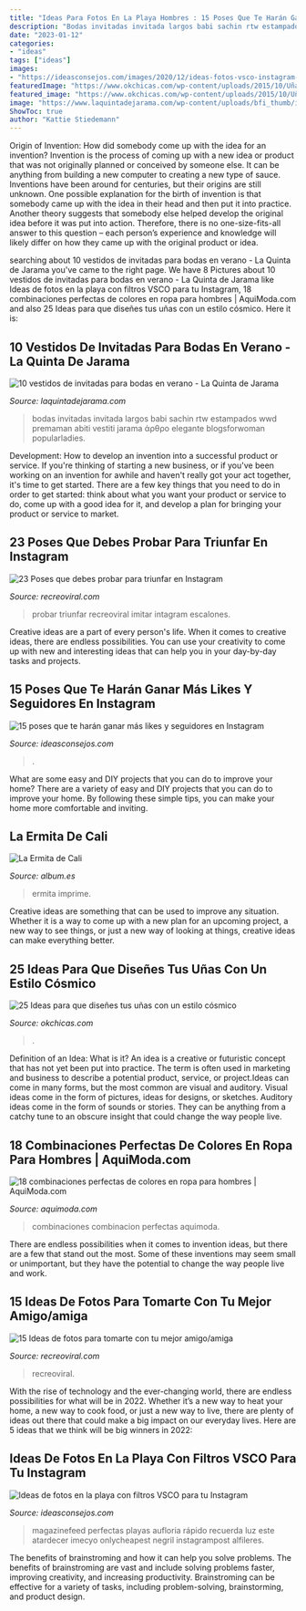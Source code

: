 ```yaml
---
title: "Ideas Para Fotos En La Playa Hombres : 15 Poses Que Te Harán Ganar Más Likes Y Seguidores En Instagram"
description: "Bodas invitadas invitada largos babi sachin rtw estampados wwd premaman abiti vestiti jarama άρθρο elegante blogsforwoman popularladies"
date: "2023-01-12"
categories:
- "ideas"
tags: ["ideas"]
images:
- "https://ideasconsejos.com/images/2020/12/ideas-fotos-vsco-instagram-18.jpg"
featuredImage: "https://www.okchicas.com/wp-content/uploads/2015/10/Uñas-cosmicas-2.jpg"
featured_image: "https://www.okchicas.com/wp-content/uploads/2015/10/Uñas-cosmicas-2.jpg"
image: "https://www.laquintadejarama.com/wp-content/uploads/bfi_thumb/invitadasverano01-nef0m2oqd9zzik93z5gclk2mffpp4s11bhq3olpshs.jpg"
ShowToc: true
author: "Kattie Stiedemann"
---
```



Origin of Invention: How did somebody come up with the idea for an invention?
Invention is the process of coming up with a new idea or product that was not originally planned or conceived by someone else. It can be anything from building a new computer to creating a new type of sauce. Inventions have been around for centuries, but their origins are still unknown. One possible explanation for the birth of invention is that somebody came up with the idea in their head and then put it into practice. Another theory suggests that somebody else helped develop the original idea before it was put into action. Therefore, there is no one-size-fits-all answer to this question – each person’s experience and knowledge will likely differ on how they came up with the original product or idea.

	

		
searching about 10 vestidos de invitadas para bodas en verano - La Quinta de Jarama you've came to the right page. We have 8 Pictures about 10 vestidos de invitadas para bodas en verano - La Quinta de Jarama like Ideas de fotos en la playa con filtros VSCO para tu Instagram, 18 combinaciones perfectas de colores en ropa para hombres | AquiModa.com and also 25 Ideas para que diseñes tus uñas con un estilo cósmico. Here it is:
		
    
## 10 Vestidos De Invitadas Para Bodas En Verano - La Quinta De Jarama

<img loading=lazy src="https://www.laquintadejarama.com/wp-content/uploads/bfi_thumb/invitadasverano01-nef0m2oqd9zzik93z5gclk2mffpp4s11bhq3olpshs.jpg" onerror="this.onerror=null;this.src='https://tse4.mm.bing.net/th?id=OIP.CG_cevh-szOSE161-XL0IgHaLG&amp;pid=15.1';" alt="10 vestidos de invitadas para bodas en verano - La Quinta de Jarama">

_Source: laquintadejarama.com_

>bodas invitadas invitada largos babi sachin rtw estampados wwd premaman abiti vestiti jarama άρθρο elegante blogsforwoman popularladies. 

	

Development: How to develop an invention into a successful product or service.
If you're thinking of starting a new business, or if you've been working on an invention for awhile and haven't really got your act together, it's time to get started. There are a few key things that you need to do in order to get started: think about what you want your product or service to do, come up with a good idea for it, and develop a plan for bringing your product or service to market.

    
## 23 Poses Que Debes Probar Para Triunfar En Instagram

<img loading=lazy src="https://www.recreoviral.com/wp-content/uploads/2019/05/poses-13-525x700.jpg" onerror="this.onerror=null;this.src='https://tse1.mm.bing.net/th?id=OIP.nnLQw6pCeCsBhwXLL_TikgHaJ4&amp;pid=15.1';" alt="23 Poses que debes probar para triunfar en Instagram">

_Source: recreoviral.com_

>probar triunfar recreoviral imitar intagram escalones. 

	

Creative ideas are a part of every person's life. When it comes to creative ideas, there are endless possibilities. You can use your creativity to come up with new and interesting ideas that can help you in your day-by-day tasks and projects. 

    
## 15 Poses Que Te Harán Ganar Más Likes Y Seguidores En Instagram

<img loading=lazy src="https://ideasconsejos.com/images/2020/12/poses-instagram-2.jpg" onerror="this.onerror=null;this.src='https://tse1.mm.bing.net/th?id=OIP.Yw9oMX2tQyRDmPaVLFrAGAHaLG&amp;pid=15.1';" alt="15 poses que te harán ganar más likes y seguidores en Instagram">

_Source: ideasconsejos.com_

>. 

	

What are some easy and DIY projects that you can do to improve your home?
There are a variety of easy and DIY projects that you can do to improve your home. By following these simple tips, you can make your home more comfortable and inviting.

    
## La Ermita De Cali

<img loading=lazy src="https://album.es/fotos/uploads/imagenes/thumbs/la-ermita-de-cali__MG_4173_1200px.jpg" onerror="this.onerror=null;this.src='https://tse2.mm.bing.net/th?id=OIP.NnwYnnZPZWAayXaHk_xrxgHaLH&amp;pid=15.1';" alt="La Ermita de Cali">

_Source: album.es_

>ermita imprime. 

	

Creative ideas are something that can be used to improve any situation. Whether it is a way to come up with a new plan for an upcoming project, a new way to see things, or just a new way of looking at things, creative ideas can make everything better.

    
## 25 Ideas Para Que Diseñes Tus Uñas Con Un Estilo Cósmico

<img loading=lazy src="https://www.okchicas.com/wp-content/uploads/2015/10/Uñas-cosmicas-2.jpg" onerror="this.onerror=null;this.src='https://tse3.mm.bing.net/th?id=OIP.E1wEU_oYky1zzq1g5ehtvQHaJ4&amp;pid=15.1';" alt="25 Ideas para que diseñes tus uñas con un estilo cósmico">

_Source: okchicas.com_

>. 

	

Definition of an Idea: What is it?
An idea is a creative or futuristic concept that has not yet been put into practice. The term is often used in marketing and business to describe a potential product, service, or project.Ideas can come in many forms, but the most common are visual and auditory. Visual ideas come in the form of pictures, ideas for designs, or sketches. Auditory ideas come in the form of sounds or stories. They can be anything from a catchy tune to an obscure insight that could change the way people live.

    
## 18 Combinaciones Perfectas De Colores En Ropa Para Hombres | AquiModa.com

<img loading=lazy src="https://www.aquimoda.com/wp-content/uploads/2016/09/combinacion-colores-hombre-14.jpg" onerror="this.onerror=null;this.src='https://tse1.mm.bing.net/th?id=OIP.VrxtXm455DvCNZ_zsYl8_AHaHM&amp;pid=15.1';" alt="18 combinaciones perfectas de colores en ropa para hombres | AquiModa.com">

_Source: aquimoda.com_

>combinaciones combinacion perfectas aquimoda. 

	

There are endless possibilities when it comes to invention ideas, but there are a few that stand out the most. Some of these inventions may seem small or unimportant, but they have the potential to change the way people live and work.

    
## 15 Ideas De Fotos Para Tomarte Con Tu Mejor Amigo/amiga

<img loading=lazy src="https://www.recreoviral.com/wp-content/uploads/2017/01/Cover-fotos-bf.jpg" onerror="this.onerror=null;this.src='https://tse1.mm.bing.net/th?id=OIP.1Bp4DVVm6ffrKV7f5_DRNAHaD3&amp;pid=15.1';" alt="15 Ideas de fotos para tomarte con tu mejor amigo/amiga">

_Source: recreoviral.com_

>recreoviral. 

	

With the rise of technology and the ever-changing world, there are endless possibilities for what will be in 2022. Whether it’s a new way to heat your home, a new way to cook food, or just a new way to live, there are plenty of ideas out there that could make a big impact on our everyday lives. Here are 5 ideas that we think will be big winners in 2022: 

    
## Ideas De Fotos En La Playa Con Filtros VSCO Para Tu Instagram

<img loading=lazy src="https://ideasconsejos.com/images/2020/12/ideas-fotos-vsco-instagram-18.jpg" onerror="this.onerror=null;this.src='https://tse1.mm.bing.net/th?id=OIP.xWL1FxLBZNEw5JZEsY7b7wHaJ4&amp;pid=15.1';" alt="Ideas de fotos en la playa con filtros VSCO para tu Instagram">

_Source: ideasconsejos.com_

>magazinefeed perfectas playas aufloria rápido recuerda luz este atardecer imecyo onlycheapest negril instagrampost alfileres. 

	

The benefits of brainstroming and how it can help you solve problems.
The benefits of brainstroming are vast and include solving problems faster, improving creativity, and increasing productivity. Brainstroming can be effective for a variety of tasks, including problem-solving, brainstorming, and product design.

